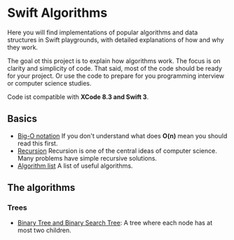 # Swift Algorithms
Here you will find implementations of popular algorithms and data structures in Swift playgrounds, with detailed explanations of how and why they work. 

The goal ot this project is to explain how algorithms work. The focus is on clarity and simplicity of code. That said, most of the code should be ready for your project. Or use the code to prepare for you programming interview or computer science studies. 

Code ist compatible with **XCode 8.3 and Swift 3**.

## Basics

* [Big-O notation](https://en.wikipedia.org/wiki/Big_O_notation) If you don't understand what does **O(n)** mean you should read this first.
* [Recursion](https://en.wikipedia.org/wiki/Recursion_(computer_science)) Recursion is one of the central ideas of computer science. Many problems have simple recursive solutions. 
* [Algorithm list](https://en.wikipedia.org/wiki/List_of_algorithms) A list of useful algorithms.

## The algorithms

### Trees
* [Binary Tree and Binary Search Tree](BinaryTree.playground/Contents.swift): A tree where each node has at most two children.




